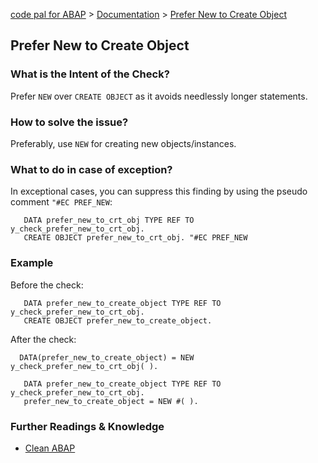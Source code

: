 [code pal for ABAP](../../README.md) > [Documentation](../check_documentation.md) > [Prefer New to Create Object](prefer_new_to_create_object.md)

## Prefer New to Create Object

### What is the Intent of the Check?

Prefer `NEW` over `CREATE OBJECT` as it avoids needlessly longer statements.

### How to solve the issue?

Preferably, use `NEW` for creating new objects/instances.

### What to do in case of exception?

In exceptional cases, you can suppress this finding by using the pseudo comment `"#EC PREF_NEW`:

```abap
   DATA prefer_new_to_crt_obj TYPE REF TO y_check_prefer_new_to_crt_obj. 
   CREATE OBJECT prefer_new_to_crt_obj. "#EC PREF_NEW
```

### Example

Before the check:

```abap
   DATA prefer_new_to_create_object TYPE REF TO y_check_prefer_new_to_crt_obj. 
   CREATE OBJECT prefer_new_to_create_object.
```

After the check:

```abap
  DATA(prefer_new_to_create_object) = NEW y_check_prefer_new_to_crt_obj( ).
```

```abap
   DATA prefer_new_to_create_object TYPE REF TO y_check_prefer_new_to_crt_obj. 
   prefer_new_to_create_object = NEW #( ).
```

### Further Readings & Knowledge

* [Clean ABAP](https://github.com/SAP/styleguides/blob/main/clean-abap/CleanABAP.md/blob/main/clean-abap/CleanABAP.md#prefer-new-to-create-object)
